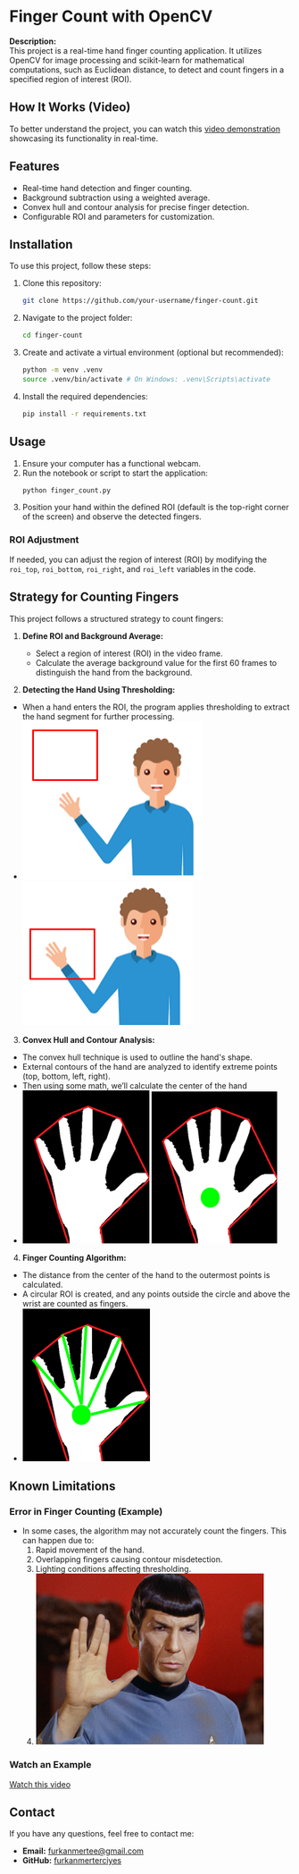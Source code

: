 # Finger Count with OpenCV

**Description:**  
This project is a real-time hand finger counting application. It utilizes OpenCV for image processing and scikit-learn for mathematical computations, such as Euclidean distance, to detect and count fingers in a specified region of interest (ROI).

## How It Works (Video)
To better understand the project, you can watch this [video demonstration](https://youtu.be/OmfFjwsqnpk) showcasing its functionality in real-time.

## Features
- Real-time hand detection and finger counting.
- Background subtraction using a weighted average.
- Convex hull and contour analysis for precise finger detection.
- Configurable ROI and parameters for customization.

## Installation
To use this project, follow these steps:

1. Clone this repository:
   ```bash
   git clone https://github.com/your-username/finger-count.git
   ```
2. Navigate to the project folder:
   ```bash
   cd finger-count
   ```
3. Create and activate a virtual environment (optional but recommended):
   ```bash
   python -m venv .venv
   source .venv/bin/activate # On Windows: .venv\Scripts\activate
   ```
4. Install the required dependencies:
   ```bash
   pip install -r requirements.txt
   ```

## Usage
1. Ensure your computer has a functional webcam.
2. Run the notebook or script to start the application:
   ```bash
   python finger_count.py
   ```
3. Position your hand within the defined ROI (default is the top-right corner of the screen) and observe the detected fingers.

### ROI Adjustment
If needed, you can adjust the region of interest (ROI) by modifying the `roi_top`, `roi_bottom`, `roi_right`, and `roi_left` variables in the code.

## Strategy for Counting Fingers
This project follows a structured strategy to count fingers:

1. **Define ROI and Background Average:**  
   - Select a region of interest (ROI) in the video frame.
   - Calculate the average background value for the first 60 frames to distinguish the hand from the background.


2. **Detecting the Hand Using Thresholding:** 
- When a hand enters the ROI, the program applies thresholding to extract the hand segment for further processing.
- ![Thresholding example 1](images/1.png)   ![Thresholding example 2](images/2.png)
  

3. **Convex Hull and Contour Analysis:**   
- The convex hull technique is used to outline the hand's shape.
- External contours of the hand are analyzed to identify extreme points (top, bottom, left, right).
- Then using some math, we’ll calculate the center of the hand
- ![Thresholding example 1](images/3.png)  ![Thresholding example 1](images/4.png)



4. **Finger Counting Algorithm:**  
- The distance from the center of the hand to the outermost points is calculated.
- A circular ROI is created, and any points outside the circle and above the wrist are counted as fingers.
- ![Finger count example](images/5.png) 


## Known Limitations

### Error in Finger Counting (Example)  
- In some cases, the algorithm may not accurately count the fingers. This can happen due to:  
  1. Rapid movement of the hand.  
  2. Overlapping fingers causing contour misdetection.
  3. Lighting conditions affecting thresholding.
  4. ![Finger count example](images/6.png)  
     
### Watch an Example
[Watch this video](https://youtu.be/QAjIrCWKxMY)  

## Contact
If you have any questions, feel free to contact me:  
- **Email:** furkanmertee@gmail.com 
- **GitHub:** [furkanmerterciyes](https://github.com/furkanmerterciyes)


